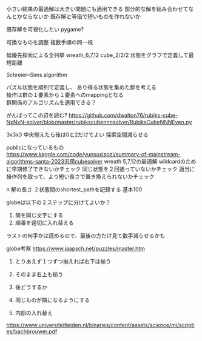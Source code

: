 小さい結果の最適解は大きい問題にも適用できる
部分的な解を組み合わせてなんとかならないか
既存解と等価で短いものを作れないか

既存解を可視化したい
pygame?

可換なものを調整
複数手順の同一視

幅優先探索による全列挙
wreath_6,7,12
cube_2/2/2
状態をグラフで定義して最短距離

Schreier–Sims algorithm

パズル状態を順列で定義し、 あり得る状態を集めた群を考える  
操作は群の１要素から１要素へのmappingとなる  
群関係のアルゴリズムを適用できる？

がんばってこの辺を読む?
https://github.com/dwalton76/rubiks-cube-NxNxN-solver/blob/master/rubikscubennnsolver/RubiksCubeNNNEven.py

3x3x3 中央揃えたら後は0と2だけでよい 探索空間減らせる

publicになっているもの
https://www.kaggle.com/code/yunsuxiaozi/summary-of-mainstream-algorithms-santa-2023汎用cubesolver wreath 5,7,12の最適解
wildcardのために早期修了できないかチェック 同じ状態を２回通っていないかチェック 適当に操作列を取って、より短い長さで置き換えられないかチェック

n 解の長さ
２状態間のshortest_pathを記録する
基本100

globeは以下の２ステップに分けてよいか？

1. 隣を同じ文字にする
2. 順番を適切に入れ替える

ラストの何手かは読めるので、最後の方だけ見て数手減らせるかも

globe考察
https://www.jaapsch.net/puzzles/master.htm

1. とりあえず１つずつ揃えれば右下は揃う
2. そのまま右上も揃う
3. 後どうするか

1. 同じものが隣になるようにする
2. 内部の入れ替え


https://www.universiteitleiden.nl/binaries/content/assets/science/mi/scripties/bachbrouwer.pdf

